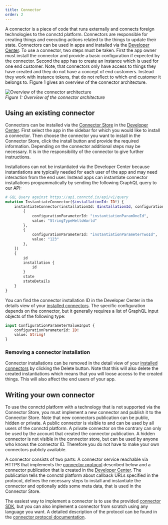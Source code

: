 ```yaml
---
title: Connector
order: 2
---
```


A connector is a piece of code that runs externally and connects foreign technologies to the connctd platform.
Connectors are responsible for creating things and executing actions related to the things to update their state.
Connectors can be used in apps and installed via the [Developer Center](https://devcenter.connctd.io/).
To use a connector, two steps must be taken.
First the app owner must install the connector and provide a basic configuration if expected by the connector.
Second the app has to create an instance which is used for one end customer.
Note, that connectors only have access to things they have created and they do not have a concept of end customers.
Instead they work with instance tokens, that do not reflect to which end customer it belongs to.
Figure 1 gives an overview of the connector architecture.

![Overview of the connector architecture](/images/AbstractView.png "Overview of the connector architecture")<br>
*Figure 1: Overview of the connector architecture*

## Using an existing connector

Connectors can be installed via the [Connector Store](https://devcenter.connctd.io/connectors/store) in the [Developer Center](https://devcenter.connctd.io/).
First select the app in the sidebar for which you would like to install a connector.
Then choose the connector you want to install in the Connector Store, click the install button and provide the required information.
Depending on the connector additional steps may be necessary.
It is in the responsibility of the connector to give further instructions.

Installations can not be instantiated via the Developer Center because instantiations are typically needed for each user of the app and may need interaction from the end user.
Instead apps can instantiate connector installations programmatically by sending the following GraphQL query to our API:

```graphql
# GQL Query against https://api.connctd.io/api/v1/query
mutation InstantiateConnector($installationId: ID!) {
    instantiateConnector(installationId: $installationId, configuration: [
        {
            configurationParameterId: "instantiationParamOneId",
            value: "StringTypeHelloWorld"
        },
        {
            configurationParameterId: "instantiationParameterTwoId",
            value: "123"
        },
    ]) 
    {
        id
        installation {
            id
        }
        state
        stateDetails
    }
}
```

You can find the connector installation ID in the Developer Center in the details view of your [installed connectors](https://devcenter.connctd.io/connectors).
The specific configuration depends on the connector, but it generally requires a list of GraphQL input objects of the following type:

```graphql
input ConfigurationParameterValueInput {
	configurationParameterId: ID!
	value: String!
}
```

### Removing a connector installation

Connector installations can be removed in the detail view of your [installed connectors](https://devcenter.connctd.io/connectors) by clicking the Delete button.
Note that this will also delete the created instantiations which means that you will loose access to the created things.
This will also affect the end users of your app.

## Writing your own connector

To use the connctd platform with a technology that is not supported via the Connector Store, you must implement a new connector and publish it to the Connector Store.
Note that new connectors publication can be public, hidden or private.
A public connector is visible to and can be used by all users of the connctd platform.
A private connector on the contrary can only be used by the account that created the connector publication.
A hidden connector is not visible in the connector store, but can be used by anyone who knows the connector ID.
Therefore you do not have to make your own connectors publicly available.

A connector consists of two parts: A connector service reachable via HTTPS that implements the [connector protocol](/connector/connector_protocol) described below and a connector publication that is created in the [Developer Center](https://devcenter.connctd.io/).
The publication tells the connctd platform about callback URLs specified in the protocol, defines the necessary steps to install and instantiate the connector and optionally adds some meta data, that is used in the Connector Store.

The easiest way to implement a connector is to use the provided [connector SDK](https://github.com/connctd/connector-go), but you can also implement a connector from scratch using any language you want.
A detailed description of the protocol can be found in the [connector protocol documentation](/connector/connector_protocol).
